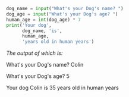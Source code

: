```python
dog_name = input("What's your Dog's name? ")
dog_age = input("What's your Dog's age? ")
human_age = int(dog_age) * 7
print('Your dog',
      dog_name, 'is',
      human_age,
      'years old in human years')
```

*The output of which is:*

What's your Dog's name? Colin

What's your Dog's age? 5

Your dog Colin is 35 years old in human years
>>> 
